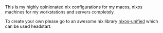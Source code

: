 This is my highly opinionated nix configurations for my macos, nixos machines for my workstations and servers completely.

To create your own please go to an awesome nix library [nixos-unified](https://nixos-unified.org/) which can be used headstart.
